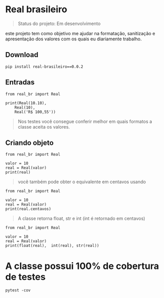 # Real brasileiro

> Status do projeto: Em desenvolvimento

este projeto tem como objetivo me ajudar na formatação, sanitização e apresentação dos valores com os quais eu diariamente trabalho.
## Download

```
pip install real-brasileiro==0.0.2

```

## Entradas
```
from real_br import Real

print(Real(10.10),
    Real(10),
    Real('R$ 100,55'))

```
> Nos testes você consegue conferir melhor em quais formatos a classe aceita os valores.


## Criando objeto

```
from real_br import Real

valor = 10
real = Real(valor)
print(real)

```

> você também pode obter o equivalente em centavos usando

```
from real_br import Real

valor = 10
real = Real(valor)
print(real.centavos)

```
> A classe retorna float, str e int (int é retornado em centavos)

```
from real_br import Real

valor = 10
real = Real(valor)
print(float(real),  int(real), str(real))

```
# A classe possui 100% de cobertura de testes
````commandline
pytest -cov
````
